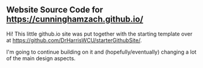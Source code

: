 ## Website Source Code for https://cunninghamzach.github.io/

Hi! This little github.io site was put together with the starting template over at https://github.com/DrHarrisWCU/starterGithubSite/.

I'm going to continue building on it and (hopefully/eventually) changing a lot of the main design aspects.
